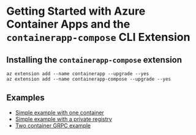 # Getting Started with Azure Container Apps and the `containerapp-compose` CLI Extension

## Installing the `containerapp-compose` extension

```azurecli
az extension add --name containerapp --upgrade --yes
az extension add --name containerapp-compose --upgrade --yes
```

## Examples

* [Simple example with one container](./simple/README.md)
* [Simple example with a private registry](./simple_with_private_registry/README.md)
* [Two container GRPC example](./grpc/README.md)
